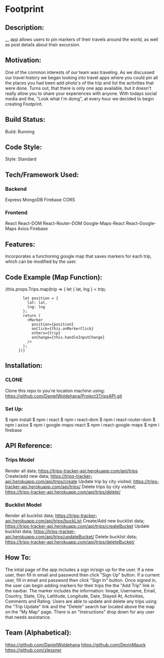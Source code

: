 # Footprint
## Description:
 __ app allows users to pin markers of their travels around the world, as well as post details about their excursion.

## Motivation:
One of the common interests of our team was traveling. As we discussed our travel history we began looking into travel apps where you could pin all the places you had been add photo's of the trip and list the activities that were done. Turns out, that there is only one app available, but it doesn't really allow you to share your experiences with anyone. With todays social media and the, "Look what I'm doing", at every hour we decided to begin creating Footprint.

## Build Status:

Build: Running

## Code Style:

Style: Standard

## Tech/Framework Used:

### Backend
Express
MongoDB
Firebase
CORS

### Frontend
React
React-DOM
React-Router-DOM
Google-Maps-React
React-Google-Maps
Axios
Firebase


## Features:

Incorporates a functioning google map that saves markers for each trip, which can be modified by the user.

## Code Example (Map Function):
 <Map
          google={this.props.google}
          zoom={2}
          style={mapStyles}
          initialCenter={this.state.initCenter}
          onDragend={this.centerMoved}
          bounds={this.state.bounds}
          onClick={this.onMapClicked}
          onChange={this.handleInputChange}
        >
          {this.props.Trips.map(trip => {
            let { lat, lng } = trip;

            let position = {
              lat: lat,
              lng: lng
            };
            return (
              <Marker
                position={position}
                onClick={this.onMarkerClick}
                others={trip}
                onChange={this.handleInputChange}
              />
            );
          })}

## Installation: 

### CLONE
Clone this repo to you're location machine using: https://github.com/DanielWoldehana/Project3TripsAPI.git

### Set Up:
$ npm install
$ npm i react
$ npm i react-dom
$ npm i react-router-dom
$ npm i axios
$ npm i google-maps-react
$ npm i react-google-maps
$ npm i firebase

## API Reference:

### Trips Model
Render all data; https://trips-tracker-api.herokuapp.com/api/trips
Create/add new data; https://trips-tracker-api.herokuapp.com/api/trips/create
Update trip by city visited; https://trips-tracker-api.herokuapp.com/api/trips/<cityVisited>
Delete trips by city visited; https://trips-tracker-api.herokuapp.com/api/trips/delete/<cityVisited>

### Bucklist Model
Render all bucklist data; https://trips-tracker-api.herokuapp.com/api/trips/buckList
Create/Add new bucklist data; https://trips-tracker-api.herokuapp.com/api/trips/createBucket
Update bucklist data; https://trips-tracker-api.herokuapp.com/api/trips/updateBucket/<nameOfSite>
Delete bucklist data; https://trips-tracker-api.herokuapp.com/api/trips/deleteBucket/<nameOfSite>

## How To:

 The intial page of the app includes a sign in/sign up for the user. If a new user, then fill in email and password then click "Sign Up" button. If a current user, fill in email and password then click "Sign In" button. Once signed in, the user can begin adding markers for their trips the the "Add Trip" link in the navbar. The marker includes the information: Image, Username, Email, Country, State, City, Lattitude, Longitude, Date, Stayed At, Activities, Comments and Rating. Users are able to update and delete any trips using the "Trip Update" link and the "Delete" search bar located above the map on the "My Map" page. There is an "Instructions" drop down for any user that needs assistance.

 ## Team (Alphabetical):

 https://github.com/DanielWoldehana
 https://github.com/DevinMauck
 https://github.com/zlessner